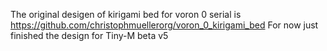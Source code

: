 The original desigen of kirigami bed for voron 0 serial is https://github.com/christophmuellerorg/voron_0_kirigami_bed
For now just finished the design for Tiny-M beta v5

